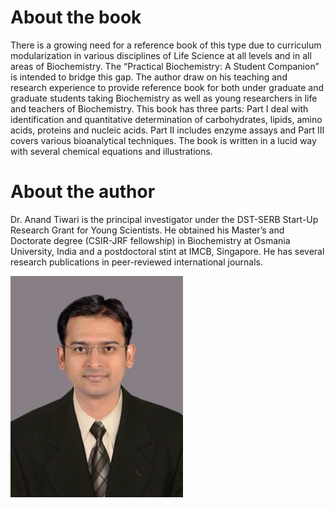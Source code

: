 # About the book

There is a growing need for a reference book of this type due to curriculum modularization in various disciplines of Life Science at all levels and in all areas of Biochemistry. The “Practical Biochemistry: A Student Companion” is intended to bridge this gap. The author draw on his teaching and research experience to provide reference book for both under graduate and graduate students taking Biochemistry as well as young researchers in life and teachers of Biochemistry. This book has three parts: Part I deal with identification and quantitative determination of carbohydrates, lipids, amino acids, proteins and nucleic acids. Part II includes enzyme assays and Part III covers various bioanalytical techniques. The book is written in a lucid way with several chemical equations and illustrations.

# About the author

Dr. Anand Tiwari is the principal investigator under the DST-SERB Start-Up Research Grant for Young Scientists. He obtained his Master’s and Doctorate degree (CSIR-JRF fellowship) in Biochemistry at Osmania University, India and a postdoctoral stint at IMCB, Singapore. He has several research publications in peer-reviewed international journals.

![pic](mypic.png)
